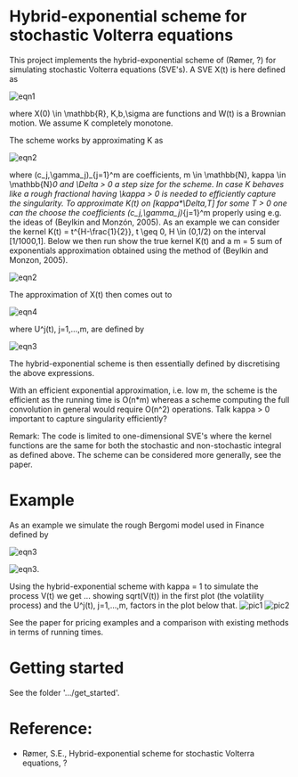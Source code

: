 # Hybrid-exponential scheme for stochastic Volterra equations
This project implements the hybrid-exponential scheme of (Rømer, ?) for simulating stochastic Volterra equations (SVE's). A SVE X(t) is here defined as

![eqn1](https://github.com/sigurdroemer/hybrid_exponential_scheme/blob/readme_images/sve_def.png)

where X(0) \in \mathbb{R}, K,b,\sigma are functions and W(t) is a Brownian motion. 
We assume K completely monotone.

The scheme works by approximating K as 

![eqn2](https://github.com/sigurdroemer/hybrid_exponential_scheme/blob/readme_images/K_approx.png)

where (c_j,\gamma_j)_{j=1}^m are coefficients, m \in \mathbb{N}, kappa \in \mathbb{N}_0 and \Delta > 0 a 
step size for the scheme. In case K behaves like a rough fractional having \kappa > 0 is needed to 
efficiently capture the singularity. To approximate K(t) on [kappa*\Delta,T] for some T > 0 one can the choose the
coefficients (c_j,\gamma_j)_{j=1}^m properly using e.g. the ideas of (Beylkin and Monzón, 2005). As an example we can 
consider the kernel K(t) = t^{H-\frac{1}{2}}, t \geq 0, H \in (0,1/2) on the interval [1/1000,1]. Below we then run
show the true kernel K(t) and a m = 5 sum of exponentials approximation obtained using the method of 
(Beylkin and Monzon, 2005).

![eqn2](https://github.com/sigurdroemer/hybrid_exponential_scheme/blob/readme_images/K_plot.jpg)

The approximation of X(t) then comes out to

![eqn4](https://github.com/sigurdroemer/hybrid_exponential_scheme/blob/readme_images/X_approx.png)

where U^j(t), j=1,...,m, are defined by

![eqn3](https://github.com/sigurdroemer/hybrid_exponential_scheme/blob/readme_images/dU.png)

The hybrid-exponential scheme is then essentially defined by discretising the above expressions.

With an efficient exponential approximation, i.e. low m, the scheme is the efficient as the running time is
O(n*m) whereas a scheme computing the full convolution in general would require O(n^2) operations. 
Talk kappa > 0 important to capture singularity efficiently?
 
Remark: The code is limited to one-dimensional SVE's where the kernel functions are the same for both the stochastic and non-stochastic integral as defined above. The scheme can be considered more generally, see the paper.
 
# Example
As an example we simulate the rough Bergomi model used in Finance defined by

![eqn3](https://github.com/sigurdroemer/hybrid_exponential_scheme/blob/readme_images/rbergomi.png)

![eqn3](https://github.com/sigurdroemer/hybrid_exponential_scheme/blob/readme_images/rbergomi_params.png).

Using the hybrid-exponential scheme with kappa = 1 to simulate the process V(t) we get ... showing sqrt(V(t)) in the first plot (the volatility process) and the U^j(t), j=1,...,m, factors in the plot below that.
![pic1](https://github.com/sigurdroemer/hybrid_exponential_scheme/blob/readme_images/volatility.jpg)
![pic2](https://github.com/sigurdroemer/hybrid_exponential_scheme/blob/readme_images/u_factors.jpg)

See the paper for pricing examples and a comparison with existing methods in terms of running times.

# Getting started
See the folder '.../get_started'.

# Reference:
- Rømer, S.E., Hybrid-exponential scheme for stochastic Volterra equations, ?
